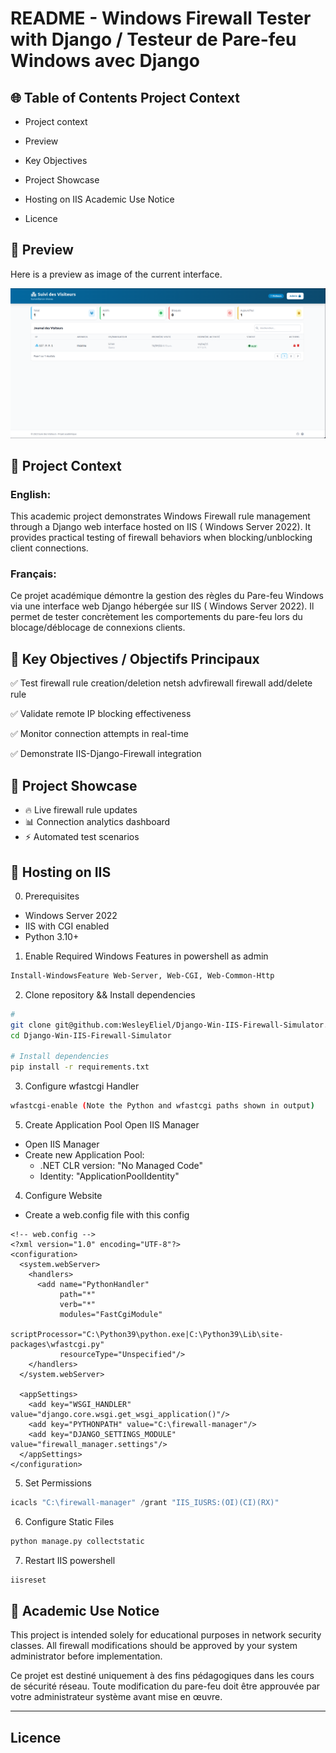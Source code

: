 # README - Windows Firewall Tester with Django / Testeur de Pare-feu Windows avec Django

## 🌐 Table of Contents Project Context

* Project context

* Preview

* Key Objectives

* Project Showcase

* Hosting on IIS Academic Use Notice

* Licence

## 👀 Preview

Here is a preview as image of the current interface.

![img.png](preview.png)

## 📝 Project Context

### English:

This academic project demonstrates Windows Firewall rule management through a Django web interface hosted on IIS (
Windows Server 2022). It provides practical testing of firewall behaviors when blocking/unblocking client connections.

### Français:

Ce projet académique démontre la gestion des règles du Pare-feu Windows via une interface web Django hébergée sur IIS (
Windows Server 2022). Il permet de tester concrètement les comportements du pare-feu lors du blocage/déblocage de
connexions clients.

## 🎯 Key Objectives / Objectifs Principaux

✅ Test firewall rule creation/deletion netsh advfirewall firewall add/delete rule

✅ Validate remote IP blocking effectiveness

✅ Monitor connection attempts in real-time

✅ Demonstrate IIS-Django-Firewall integration

## 🚀 Project Showcase

- 🔥 Live firewall rule updates
- 📊 Connection analytics dashboard
- ⚡ Automated test scenarios

## 🚀 Hosting on IIS

0. Prerequisites

- Windows Server 2022
- IIS with CGI enabled
- Python 3.10+


1. Enable Required Windows Features in powershell as admin

```bash
Install-WindowsFeature Web-Server, Web-CGI, Web-Common-Http
```

2. Clone repository && Install dependencies

```bash
# 
git clone git@github.com:WesleyEliel/Django-Win-IIS-Firewall-Simulator.git
cd Django-Win-IIS-Firewall-Simulator

# Install dependencies
pip install -r requirements.txt
```

3. Configure wfastcgi Handler

```bash
wfastcgi-enable (Note the Python and wfastcgi paths shown in output)
```

5. Create Application Pool Open IIS Manager

- Open IIS Manager
- Create new Application Pool:
    - .NET CLR version: "No Managed Code"
    - Identity: "ApplicationPoolIdentity"

4. Configure Website

- Create a web.config file with this config

```
<!-- web.config -->
<?xml version="1.0" encoding="UTF-8"?>
<configuration>
  <system.webServer>
    <handlers>
      <add name="PythonHandler" 
           path="*" 
           verb="*" 
           modules="FastCgiModule"
           scriptProcessor="C:\Python39\python.exe|C:\Python39\Lib\site-packages\wfastcgi.py"
           resourceType="Unspecified"/>
    </handlers>
  </system.webServer>
  
  <appSettings>
    <add key="WSGI_HANDLER" value="django.core.wsgi.get_wsgi_application()"/>
    <add key="PYTHONPATH" value="C:\firewall-manager"/>
    <add key="DJANGO_SETTINGS_MODULE" value="firewall_manager.settings"/>
  </appSettings>
</configuration>
```

5. Set Permissions

```powershell
icacls "C:\firewall-manager" /grant "IIS_IUSRS:(OI)(CI)(RX)"
```

6. Configure Static Files

```bash
python manage.py collectstatic
```

7. Restart IIS powershell

```bash
iisreset
````

## 📜 Academic Use Notice

This project is intended solely for educational purposes in network security classes. All firewall modifications should
be approved by your system administrator before implementation.

Ce projet est destiné uniquement à des fins pédagogiques dans les cours de sécurité réseau. Toute modification du
pare-feu doit être approuvée par votre administrateur système avant mise en œuvre.

***

## Licence